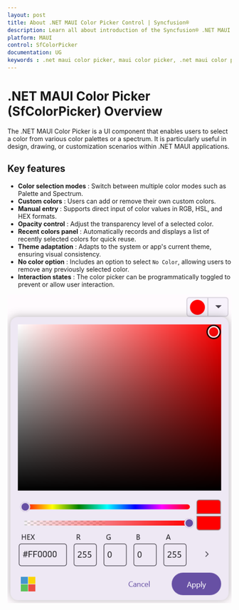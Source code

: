 ```yaml
---
layout: post
title: About .NET MAUI Color Picker Control | Syncfusion®
description: Learn all about introduction of the Syncfusion® .NET MAUI Color Picker (SfColorPicker) control, its elements and more.
platform: MAUI
control: SfColorPicker
documentation: UG
keywords : .net maui color picker, maui color picker, .net maui color picker control, maui color picker control, palette, spectrum
---
```


# .NET MAUI Color Picker (SfColorPicker) Overview

The .NET MAUI Color Picker is a UI component that enables users to select a color from various color palettes or a spectrum. It is particularly useful in design, drawing, or customization scenarios within .NET MAUI applications.

## Key features

* **Color selection modes** : Switch between multiple color modes such as Palette and Spectrum.
* **Custom colors** : Users can add or remove their own custom colors.
* **Manual entry** : Supports direct input of color values in RGB, HSL, and HEX formats.
* **Opacity control** : Adjust the transparency level of a selected color.
* **Recent colors panel** : Automatically records and displays a list of recently selected colors for quick reuse.
* **Theme adaptation** : Adapts to the system or app's current theme, ensuring visual consistency.
* **No color option** : Includes an option to select `No Color`, allowing users to remove any previously selected color.
* **Interaction states** : The color picker can be programmatically toggled to prevent or allow user interaction.

![.NET MAUI Color Picker](Images/Overview/Spectrum.png)